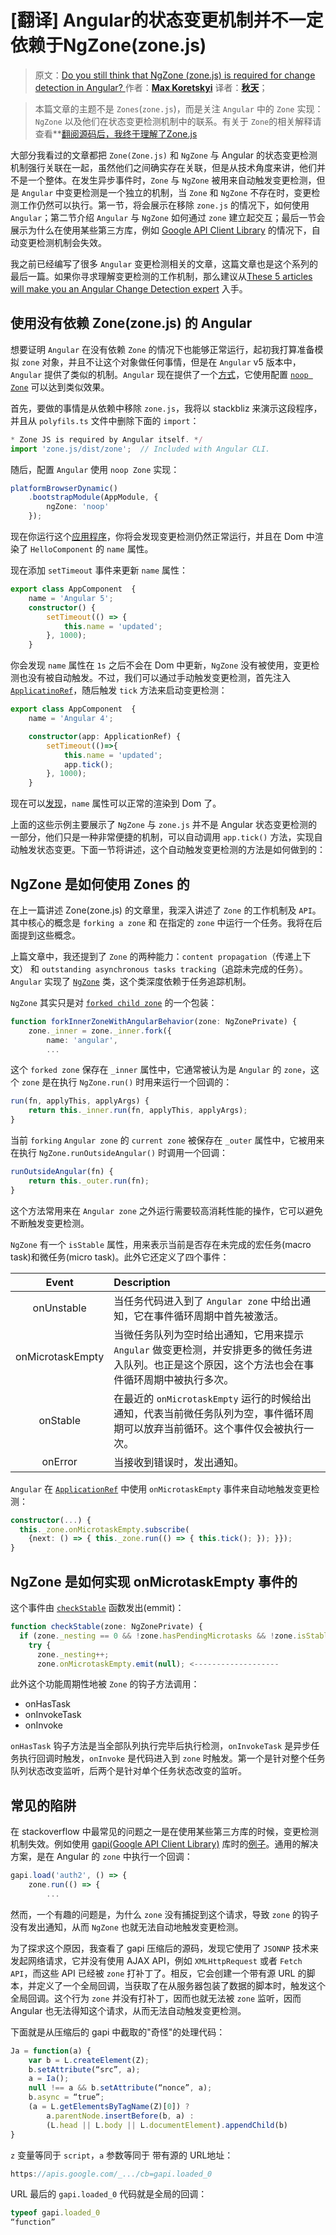 # [翻译] Angular的状态变更机制并不一定依赖于NgZone(zone.js)

> 原文：[Do you still think that NgZone (zone.js) is required for change detection in Angular?
](https://blog.angularindepth.com/do-you-still-think-that-ngzone-zone-js-is-required-for-change-detection-in-angular-16f7a575afef)
> 作者：**[Max Koretskyi](http://twitter.com/maxim_koretskyi)**
> 译者：**[秋天](https://github.com/jkhhuse)**；

> 本篇文章的主题不是 `Zones`(`zone.js`)，而是关注 `Angular` 中的 `Zone` 实现：`NgZone` 以及他们在状态变更检测机制中的联系。有关于 `Zone`的相关解释请查看**[翻阅源码后，我终于理解了Zone.js](15.[翻译]-翻阅源码后，我终于理解了Zone.js.md)

大部分我看过的文章都把 `Zone(Zone.js)` 和 `NgZone` 与 Angular 的状态变更检测机制强行关联在一起，虽然他们之间确实存在关联，但是从技术角度来讲，他们并不是一个整体。在发生异步事件时，`Zone` 与 `NgZone` 被用来自动触发变更检测，但是 `Angular` 中变更检测是一个独立的机制，当 `Zone` 和 `NgZone` 不存在时，变更检测工作仍然可以执行。第一节，将会展示在移除 `zone.js` 的情况下，如何使用 `Angular`；第二节介绍 `Angular` 与 `NgZone` 如何通过 `zone` 建立起交互；最后一节会展示为什么在使用某些第三方库，例如 [Google API Client Library](https://developers.google.com/api-client-library/) 的情况下，自动变更检测机制会失效。

我之前已经编写了很多 `Angular` 变更检测相关的文章，这篇文章也是这个系列的最后一篇。如果你寻求理解变更检测的工作机制，那么建议从[These 5 articles will make you an Angular Change Detection expert](https://blog.angularindepth.com/these-5-articles-will-make-you-an-angular-change-detection-expert-ed530d28930) 入手。

## 使用没有依赖 Zone(zone.js) 的 Angular

想要证明 `Angular` 在没有依赖 `Zone` 的情况下也能够正常运行，起初我打算准备模拟 `zone` 对象，并且不让这个对象做任何事情，但是在 `Angular` v5 版本中，`Angular` 提供了类似的机制。`Angular` 现在提供了一个[方式](https://github.com/angular/angular/commit/344a5ca)，它使用配置 [`noop Zone`](https://github.com/angular/angular/blob/30d5a2ca83c9cf44f602462597a58547b05b75dd/packages/core/src/zone/ng_zone.ts#L318) 可以达到类似效果。

首先，要做的事情是从依赖中移除 `zone.js`，我将以 stackbliz 来演示这段程序，并且从 `polyfils.ts` 文件中删除下面的 `import`：
```ts
* Zone JS is required by Angular itself. */
import 'zone.js/dist/zone';  // Included with Angular CLI.
```

随后，配置 `Angular` 使用 `noop Zone` 实现：
```ts
platformBrowserDynamic()
    .bootstrapModule(AppModule, {
        ngZone: 'noop'
    });
```

现在你运行这个[应用程序](https://stackblitz.com/edit/angular-jmlwb7)，你将会发现变更检测仍然正常运行，并且在 Dom 中渲染了 `HelloComponent` 的 `name` 属性。

现在添加 `setTimeout` 事件来更新 `name` 属性：
```ts
export class AppComponent  {
    name = 'Angular 5';
    constructor() {
        setTimeout(() => {
            this.name = 'updated';
        }, 1000);
    }
```

你会发现 `name` 属性在 `1s` 之后不会在 Dom 中更新，`NgZone` 没有被使用，变更检测也没有被自动触发。不过，我们可以通过手动触发变更检测，首先注入 [`ApplicatinoRef`](https://angular.io/api/core/ApplicationRef)，随后触发 `tick` 方法来启动变更检测：
```ts
export class AppComponent  {
    name = 'Angular 4';

    constructor(app: ApplicationRef) {
        setTimeout(()=>{
            this.name = 'updated';
            app.tick();
        }, 1000);
    }
```

现在可以[发现](https://stackblitz.com/edit/angular-lr1rss)，`name` 属性可以正常的渲染到 Dom 了。

上面的这些示例主要展示了 `NgZone` 与 `zone.js` 并不是 Angular 状态变更检测的一部分，他们只是一种非常便捷的机制，可以自动调用 `app.tick()` 方法，实现自动触发状态变更。下面一节将讲述，这个自动触发变更检测的方法是如何做到的：

## NgZone 是如何使用 Zones 的

在上一篇讲述 Zone(zone.js) 的文章里，我深入讲述了 `Zone` 的工作机制及 `API`。其中核心的概念是 `forking a zone` 和 在指定的 `zone` 中运行一个任务。我将在后面提到这些概念。

上篇文章中，我还提到了 `Zone` 的两种能力：`content propagation`（传递上下文） 和 `outstanding asynchronous tasks tracking`（追踪未完成的任务）。`Angular` 实现了 [`NgZone`](https://github.com/angular/angular/blob/30d5a2ca83c9cf44f602462597a58547b05b75dd/packages/core/src/zone/ng_zone.ts#L86) 类，这个类深度依赖于任务追踪机制。

`NgZone` 其实只是对 [`forked child zone`](https://github.com/angular/angular/blob/30d5a2ca83c9cf44f602462597a58547b05b75dd/packages/core/src/zone/ng_zone.ts#L252) 的一个包装：
```ts
function forkInnerZoneWithAngularBehavior(zone: NgZonePrivate) {
    zone._inner = zone._inner.fork({
        name: 'angular',
        ...
```

这个 `forked zone` 保存在 `_inner` 属性中，它通常被认为是 `Angular` 的 `zone`，这个 `zone` 是在执行 `NgZone.run()` 时用来运行一个回调的：
```ts
run(fn, applyThis, applyArgs) {
    return this._inner.run(fn, applyThis, applyArgs);
}
```

当前 `forking` `Angular zone` 的 `current zone` 被保存在 `_outer` 属性中，它被用来在执行 `NgZone.runOutsideAngular()` 时调用一个回调：
```ts
runOutsideAngular(fn) {
    return this._outer.run(fn);
}
```

这个方法常用来在 `Angular zone` 之外运行需要较高消耗性能的操作，它可以避免不断触发变更检测。

`NgZone` 有一个 `isStable` 属性，用来表示当前是否存在未完成的宏任务(macro task)和微任务(micro task)。此外它还定义了四个事件：

|      Event       | Description                                           |
| :--------------: | :---------------------------------------------------- |
|    onUnstable    | 当任务代码进入到了 `Angular zone` 中给出通知，它在事件循环周期中首先被激活。 |
| onMicrotaskEmpty | 当微任务队列为空时给出通知，它用来提示 `Angular` 做变更检测，并安排更多的微任务进入队列。也正是这个原因，这个方法也会在事件循环周期中被执行多次。 |
|     onStable     | 在最近的 `onMicrotaskEmpty` 运行的时候给出通知，代表当前微任务队列为空，事件循环周期可以放弃当前循环。这个事件仅会被执行一次。 |
|     onError      | 当接收到错误时，发出通知。     |


`Angular` 在 [`ApplicationRef`](https://github.com/angular/angular/blob/30d5a2ca83c9cf44f602462597a58547b05b75dd/packages/core/src/application_ref.ts#L364) 中使用 `onMicrotaskEmpty` 事件来自动地触发变更检测：
```ts
constructor(...) {
  this._zone.onMicrotaskEmpty.subscribe(
    {next: () => { this._zone.run(() => { this.tick(); }); }});
}
```

## NgZone 是如何实现 onMicrotaskEmpty 事件的

这个事件由 [`checkStable`](https://github.com/angular/angular/blob/30d5a2ca83c9cf44f602462597a58547b05b75dd/packages/core/src/zone/ng_zone.ts#L233) 函数发出(emmit)：
```ts
function checkStable(zone: NgZonePrivate) {
  if (zone._nesting == 0 && !zone.hasPendingMicrotasks && !zone.isStable) {
    try {
      zone._nesting++;
      zone.onMicrotaskEmpty.emit(null); <-------------------
```

此外这个功能周期性地被 `Zone` 的钩子方法调用：
- onHasTask
- onInvokeTask
- onInvoke

`onHasTask` 钩子方法是当全部队列执行完毕后执行检测，`onInvokeTask` 是异步任务执行回调时触发，`onInvoke` 是代码进入到 `zone` 时触发。第一个是针对整个任务队列状态改变监听，后两个是针对单个任务状态改变的监听。

## 常见的陷阱

在 stackoverflow 中最常见的问题之一是在使用某些第三方库的时候，变更检测机制失效。例如使用 [gapi(Google API Client Library)](https://developers.google.com/api-client-library/) 库时的[例子](https://stackoverflow.com/a/46286400/2545680)。通用的解决方案，是在 Angular 的 `zone` 中执行一个回调：
```ts
gapi.load('auth2', () => {
    zone.run(() => {
        ...
```

然而，一个有趣的问题是，为什么 `zone` 没有捕捉到这个请求，导致 `zone` 的钩子没有发出通知，从而 `NgZone` 也就无法自动地触发变更检测。

为了探求这个原因，我查看了 gapi 压缩后的源码，发现它使用了 `JSONNP` 技术来发起网络请求，它并没有使用 AJAX API，例如 `XMLHttpRequest` 或者 `Fetch API`，而这些 API 已经被 `zone` 打补丁了。相反，它会创建一个带有源 URL 的脚本，并定义了一个全局回调，当获取了在从服务器包装了数据的脚本时，触发这个全局回调。这个行为 `zone` 并没有打补丁，因而也就无法被 `zone` 监听，因而 Angular 也无法得知这个请求，从而无法自动触发变更检测。

下面就是从压缩后的 gapi 中截取的"奇怪"的处理代码：
```js
Ja = function(a) {
    var b = L.createElement(Z);
    b.setAttribute(“src”, a);
    a = Ia();
    null !== a && b.setAttribute(“nonce”, a);
    b.async = “true”;
    (a = L.getElementsByTagName(Z)[0]) ? 
        a.parentNode.insertBefore(b, a) : 
        (L.head || L.body || L.documentElement).appendChild(b)
}
```

`z` 变量等同于 `script`，`a` 参数等同于 带有源的 URL地址：
```js
https://apis.google.com/_.../cb=gapi.loaded_0
```

URL 最后的 `gapi.loaded_0` 代码就是全局的回调：
```js
typeof gapi.loaded_0 
“function”
```
